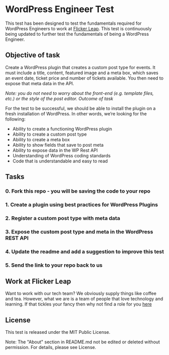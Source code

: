 # WordPress Engineer Test

This test has been designed to test the fundamentals required for WordPress Engineers to work at [Flicker Leap](https://flickerleap.com). This test is continuously being updated to further test the fundamentals of being a WordPress Engineer.

## Objective of task

Create a WordPress plugin that creates a custom post type for events. It must include a title, content, featured image and a meta box, which saves an event date, ticket price and number of tickets available. You then need to expose that meta data in the API.

*Note: you do not need to worry about the front-end (e.g. template files, etc.) or the style of the post editor.
Outcome of task*

For the test to be successful, we should be able to install the plugin on a fresh installation of WordPress. In other words, we’re looking for the following:

* Ability to create a functioning WordPress plugin
* Ability to create a custom post type
* Ability to create a meta box
* Ability to show fields that save to post meta
* Ability to expose data in the WP Rest API
* Understanding of WordPress coding standards
* Code that is understandable and easy to read

## Tasks

### 0. Fork this repo - you will be saving the code to your repo

### 1. Create a plugin using best practices for WordPress Plugins

### 2. Register a custom post type with meta data

### 3. Expose the custom post type and meta in the WordPress REST API

### 4. Update the readme and add a suggestion to improve this test

### 5. Send the link to your repo back to us

## Work at Flicker Leap

Want to work with our tech team? We obviously supply things like coffee and tea. However, what we are is a team of people that love technology and learning. If that tickles your fancy then why not find a role for you [here](https://flickerleap.com/about-us/careers/)

## License

This test is released under the MIT Public License.

Note: The "About" section in README.md not be edited or deleted without permission. For details, please see License.
